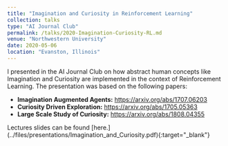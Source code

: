 ```yaml
---
title: "Imagination and Curiosity in Reinforcement Learning"
collection: talks
type: "AI Journal Club"
permalink: /talks/2020-Imagination-Curiosity-RL.md
venue: "Northwestern University"
date: 2020-05-06
location: "Evanston, Illinois"
---
```


I presented in the AI Journal Club on how abstract human concepts like Imagination and Curiosity are implemented in the context of Reinforcement Learning. The presentation was based on the following papers: 
<ul>
<li><strong>Imagination Augmented Agents:</strong> <a href="https://arxiv.org/abs/1707.06203" target="_blank">https://arxiv.org/abs/1707.06203</a></li>
<li><strong>Curiosity Driven Exploration:</strong> <a href="https://arxiv.org/abs/1705.05363" target = "_blank">https://arxiv.org/abs/1705.05363</a></li>
<li><strong>Large Scale Study of Curiosity:</strong> <a href="https://arxiv.org/abs/1808.04355" target="_blank">https://arxiv.org/abs/1808.04355</a></li>
</ul>
Lectures slides can be found [here.](../files/presentations/Imagination_and_Curiosity.pdf){:target="_blank"}
